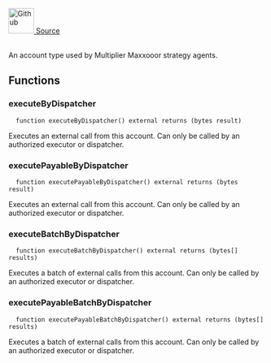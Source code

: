 <a href="https://github.com/AgentFi/agentfi-contracts/blob/main/contracts/interfaces/accounts/IBlastooorAgentAccountMultiplierMaxxooorStrategy.sol"><img src="/img/github.svg" alt="Github" width="50px"/> Source</a><br/><br/>

An account type used by Multiplier Maxxooor strategy agents.


## Functions
### executeByDispatcher
```solidity
  function executeByDispatcher() external returns (bytes result)
```
Executes an external call from this account.
Can only be called by an authorized executor or dispatcher.



### executePayableByDispatcher
```solidity
  function executePayableByDispatcher() external returns (bytes result)
```
Executes an external call from this account.
Can only be called by an authorized executor or dispatcher.



### executeBatchByDispatcher
```solidity
  function executeBatchByDispatcher() external returns (bytes[] results)
```
Executes a batch of external calls from this account.
Can only be called by an authorized executor or dispatcher.



### executePayableBatchByDispatcher
```solidity
  function executePayableBatchByDispatcher() external returns (bytes[] results)
```
Executes a batch of external calls from this account.
Can only be called by an authorized executor or dispatcher.




